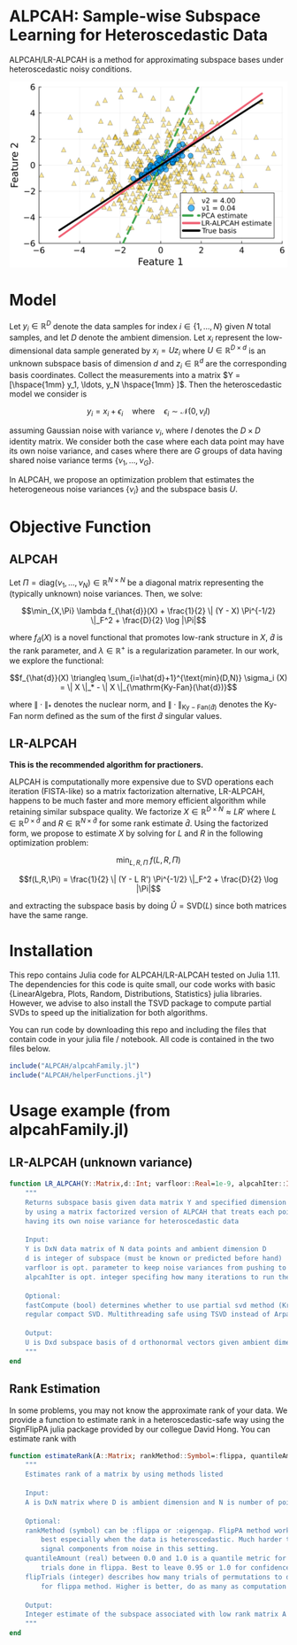 # ALPCAH: Sample-wise Subspace Learning for Heteroscedastic Data

ALPCAH/LR-ALPCAH is a method for approximating subspace bases under heteroscedastic noisy conditions.

![title](figures/subspace_example.svg)

# Model

Let $y_i \in \mathbb{R}^{D}$ denote the data samples
for index $i \in \{1,\ldots,N \}$ given $N$ total samples,
and let $D$ denote the ambient dimension.
Let $x_i$ represent the low-dimensional data sample
generated by $x_i = U z_i$
where $U \in \mathbb{R}^{D \times d}$ is an unknown subspace basis of dimension $d$
and $z_i \in \mathbb{R}^{d}$ are the corresponding basis coordinates.
Collect the measurements into a matrix
$Y = [\hspace{1mm} y_1, \ldots, y_N \hspace{1mm} ]$.
Then the heteroscedastic model we consider is
```math
y_i = x_i + \epsilon_i
\quad \text{where} \quad
\epsilon_i \sim \mathcal{N}(0, \nu_i I)
```
assuming Gaussian noise with variance $\nu_i$,
where $I$ denotes the $D \times D$ identity matrix.
We consider both the case where each data point may have its own noise variance,
and cases where there are
$G$ groups of data having shared noise variance terms
$\{ \nu_1,\ldots,\nu_G \}$.

In ALPCAH, we propose an optimization problem that estimates the heterogeneous noise variances $\{\nu_i\}$ and the subspace basis $U$.

# Objective Function

## ALPCAH 

Let $\Pi = \mathrm{diag}(\nu_1,\ldots,\nu_N) \in \mathbb{R}^{N \times N}$
be a diagonal matrix representing the (typically unknown) noise variances. Then, we solve:
```math
\min_{X,\Pi} \lambda f_{\hat{d}}(X)
    + 
    \frac{1}{2} \| (Y - X) \Pi^{-1/2} \|_F^2
    + \frac{D}{2} \log |\Pi|
```
where $f_{\hat{d}}(X)$ is a novel functional that promotes low-rank structure in $X$,
$\hat{d}$ is the rank parameter,
and
$\lambda \in \mathbb{R}^{+}$ is a regularization parameter. In our work, we explore the functional:
```math
f_{\hat{d}}(X) \triangleq \sum_{i=\hat{d}+1}^{\text{min}(D,N)} \sigma_i (X)
= \| X \|_* - \| X \|_{\mathrm{Ky-Fan}(\hat{d})}
```
where
$\| \cdot \|_*$ denotes the nuclear norm,
and $\| \cdot \|_{\mathrm{Ky-Fan}(\hat{d})}$ denotes the Ky-Fan norm defined as the sum of the first $\hat{d}$ singular values.

## LR-ALPCAH

**This is the recommended algorithm for practioners.**

ALPCAH is computationally more expensive due to SVD 
operations each iteration (FISTA-like) 
so a matrix factorization alternative, LR-ALPCAH, happens to be much faster 
and more memory efficient algorithm while retaining similar subspace quality.
We factorize $X \in \mathbb{R}^{D \times N} \approx L R'$
where $L \in \mathbb{R}^{D \times \hat{d}}$
and $R \in \mathbb{R}^{N \times \hat{d}}$
for some rank estimate $\hat{d}$. Using the factorized form,
we propose to estimate $X$
by solving for $L$ and $R$ in the following optimization problem:
```math
  \min_{L,R,\Pi} \ f(L,R,\Pi)
```
```math
f(L,R,\Pi) = \frac{1}{2} \| (Y - L R') \Pi^{-1/2} \|_F^2 + \frac{D}{2} \log |\Pi|
```
and extracting the subspace basis by doing $\hat{U} = \text{SVD}(L)$ since both matrices have the same range.

# Installation
This repo contains Julia code for ALPCAH/LR-ALPCAH tested on Julia 1.11. The dependencies for this code is quite small, our code works with basic {LinearAlgebra, Plots, Random, Distributions, Statistics} julia libraries. However, we advise to also install the TSVD package to compute partial SVDs to speed up the initialization for both algorithms.

You can run code by downloading this repo and including the files that contain code in your julia file / notebook. All code is contained in the two files below.
```julia
include("ALPCAH/alpcahFamily.jl")
include("ALPCAH/helperFunctions.jl")
```

# Usage example (from alpcahFamily.jl)

## LR-ALPCAH (unknown variance)
```julia
function LR_ALPCAH(Y::Matrix,d::Int; varfloor::Real=1e-9, alpcahIter::Int = 1000, fastCompute::Bool=false)
    """
    Returns subspace basis given data matrix Y and specified dimension of basis
    by using a matrix factorized version of ALPCAH that treats each point as
    having its own noise variance for heteroscedastic data

    Input:
    Y is DxN data matrix of N data points and ambient dimension D
    d is integer of subspace (must be known or predicted before hand)
    varfloor is opt. parameter to keep noise variances from pushing to 0
    alpcahIter is opt. integer specifing how many iterations to run the algorithm

    Optional:
    fastCompute (bool) determines whether to use partial svd method (Krylov) or
    regular compact SVD. Multithreading safe using TSVD instead of Arpack.

    Output:
    U is Dxd subspace basis of d orthonormal vectors given ambient dimension D
    """
end
```

## Rank Estimation
In some problems, you may not know the approximate rank of your data. We provide a function to estimate rank in a heteroscedastic-safe way using the SignFlipPA julia package provided by our collegue David Hong. You can estimate rank with
```julia
function estimateRank(A::Matrix; rankMethod::Symbol=:flippa, quantileAmount::Real=0.95, flipTrials::Int=10)
    """
    Estimates rank of a matrix by using methods listed

    Input:
    A is DxN matrix where D is ambient dimension and N is number of points

    Optional:
    rankMethod (symbol) can be :flippa or :eigengap. FlipPA method works
        best especially when the data is heteroscedastic. Much harder to differentiate
        signal components from noise in this setting.
    quantileAmount (real) between 0.0 and 1.0 is a quantile metric for the
        trials done in flippa. Best to leave 0.95 or 1.0 for confidence reasons.
    flipTrials (integer) describes how many trials of permutations to do
        for flippa method. Higher is better, do as many as computation time allows.

    Output:
    Integer estimate of the subspace associated with low rank matrix A
    """
end
```

